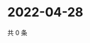 # 2022-04-28

共 0 条

<!-- BEGIN WEIBO -->
<!-- 最后更新时间 Thu Apr 28 2022 01:15:58 GMT+0800 (China Standard Time) -->

<!-- END WEIBO -->
